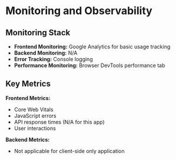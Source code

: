 # Monitoring and Observability

## Monitoring Stack

- **Frontend Monitoring:** Google Analytics for basic usage tracking
- **Backend Monitoring:** N/A
- **Error Tracking:** Console logging
- **Performance Monitoring:** Browser DevTools performance tab

## Key Metrics

**Frontend Metrics:**
- Core Web Vitals
- JavaScript errors
- API response times (N/A for this app)
- User interactions

**Backend Metrics:**
- Not applicable for client-side only application
